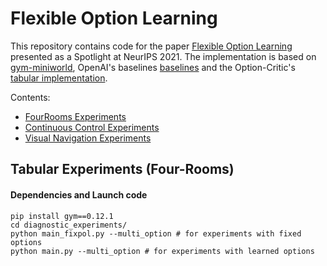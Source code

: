 # Flexible Option Learning

This repository contains code for the paper [Flexible Option Learning](https://arxiv.org/abs/2112.03097) presented as a Spotlight at NeurIPS 2021. The implementation is based on [gym-miniworld](https://github.com/maximecb/gym-miniworld), OpenAI's baselines [baselines](https://github.com/openai/baselines) and the Option-Critic's [tabular implementation](https://github.com/jeanharb/option_critic/tree/master/fourrooms).


Contents:
- [FourRooms Experiments](#four-rooms)
- [Continuous Control Experiments](#control-experiments-tmaze--halfcheetah)
- [Visual Navigation Experiments](#visual-navigation-experiments-miniworld)





## Tabular Experiments (Four-Rooms)

#### Dependencies and Launch code

```
pip install gym==0.12.1
cd diagnostic_experiments/
python main_fixpol.py --multi_option # for experiments with fixed options
python main.py --multi_option # for experiments with learned options
```
